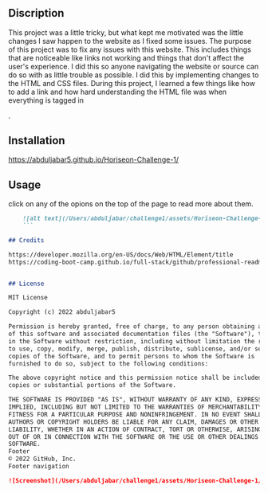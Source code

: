 # <Horiseon-Challenge-1>
## Discription
This project was a little tricky, but what kept me motivated was the little changes I saw happen to the website as I fixed some issues. The purpose of this project was to fix any issues with this website. This includes things that are noticeable like links not working and things that don't affect the user's experience. I did this so anyone navigating the website or source can do so with as little trouble as possible. I did this by implementing changes to the HTML and CSS files. During this project, I learned a few things like how to add a link and how hard understanding the HTML file was when everything is tagged in<div>.

## Installation

https://abduljabar5.github.io/Horiseon-Challenge-1/

## Usage

click on any of the opions on the top of the page to read more about them.

```md
    ![alt text](/Users/abduljabar/challenge1/assets/Horiseon-Challenge-1/assets/images/Screen Shot 2022-10-27 at 10.05.07 PM.png)
    ```

## Credits

https://developer.mozilla.org/en-US/docs/Web/HTML/Element/title
https://coding-boot-camp.github.io/full-stack/github/professional-readme-guide


## License

MIT License

Copyright (c) 2022 abduljabar5

Permission is hereby granted, free of charge, to any person obtaining a copy
of this software and associated documentation files (the "Software"), to deal
in the Software without restriction, including without limitation the rights
to use, copy, modify, merge, publish, distribute, sublicense, and/or sell
copies of the Software, and to permit persons to whom the Software is
furnished to do so, subject to the following conditions:

The above copyright notice and this permission notice shall be included in all
copies or substantial portions of the Software.

THE SOFTWARE IS PROVIDED "AS IS", WITHOUT WARRANTY OF ANY KIND, EXPRESS OR
IMPLIED, INCLUDING BUT NOT LIMITED TO THE WARRANTIES OF MERCHANTABILITY,
FITNESS FOR A PARTICULAR PURPOSE AND NONINFRINGEMENT. IN NO EVENT SHALL THE
AUTHORS OR COPYRIGHT HOLDERS BE LIABLE FOR ANY CLAIM, DAMAGES OR OTHER
LIABILITY, WHETHER IN AN ACTION OF CONTRACT, TORT OR OTHERWISE, ARISING FROM,
OUT OF OR IN CONNECTION WITH THE SOFTWARE OR THE USE OR OTHER DEALINGS IN THE
SOFTWARE.
Footer
© 2022 GitHub, Inc.
Footer navigation

![Screenshot](/Users/abduljabar/challenge1/assets/Horiseon-Challenge-1/assets/images/Screen Shot 2022-10-27 at 10.05.07 PM.png)